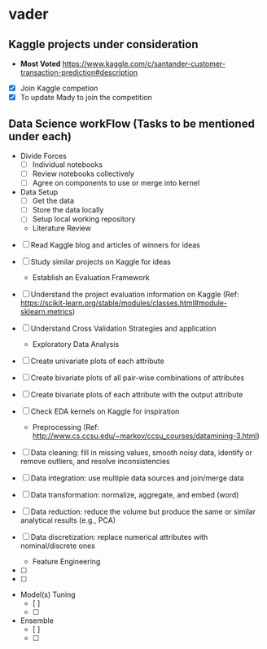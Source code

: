 # vader
## Kaggle projects under consideration 
  * **Most Voted** https://www.kaggle.com/c/santander-customer-transaction-prediction#description
- [x] Join Kaggle competion
- [x] To update Mady to join the competition

## Data Science workFlow (Tasks to be mentioned under each)
* Divide Forces
  - [ ] Individual notebooks
  - [ ] Review notebooks collectively
  - [ ] Agree on components to use or merge into kernel

* Data Setup
  - [ ] Get the data
  - [ ] Store the data locally 
  - [ ] Setup local working repository

  * Literature Review
- [ ] Read Kaggle blog and articles of winners for ideas
- [ ] Study similar projects on Kaggle for ideas

  * Establish an Evaluation Framework
- [ ] Understand the project evaluation information on Kaggle (Ref: https://scikit-learn.org/stable/modules/classes.html#module-sklearn.metrics)
- [ ] Understand Cross Validation Strategies and application

  * Exploratory Data Analysis
- [ ] Create univariate plots of each attribute
- [ ] Create bivariate plots of all pair-wise combinations of attributes
- [ ] Create bivariate plots of each attribute with the output attribute
- [ ] Check EDA kernels on Kaggle for inspiration

  * Preprocessing (Ref: http://www.cs.ccsu.edu/~markov/ccsu_courses/datamining-3.html)
- [ ] Data cleaning: fill in missing values, smooth noisy data, identify or remove outliers, and resolve inconsistencies
- [ ] Data integration: use multiple data sources and join/merge data
- [ ] Data transformation: normalize, aggregate, and embed (word)
- [ ] Data reduction: reduce the volume but produce the same or similar analytical results (e.g., PCA)
- [ ] Data discretization: replace numerical attributes with nominal/discrete ones

  * Feature Engineering
- [ ] 
- [ ] 
  
* Model(s) Tuning
  - [ ] 
  - [ ] 

* Ensemble
  - [ ] 
  - [ ] 
